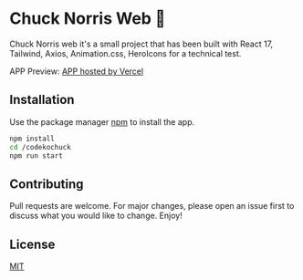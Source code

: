 # Chuck Norris Web :rocket:

Chuck Norris web it's a small project that has been built with React 17, Tailwind, Axios, Animation.css, HeroIcons for a technical test.

APP Preview: [APP hosted by Vercel](https://codeko-chuck-gijq5ttfg-angelhpascual.vercel.app/)

## Installation

Use the package manager [npm](https://www.npmjs.com/) to install the app.

```bash
npm install
cd /codekochuck
npm run start
```

## Contributing

Pull requests are welcome. For major changes, please open an issue first to discuss what you would like to change.
Enjoy!

## License

[MIT](https://choosealicense.com/licenses/mit/)
